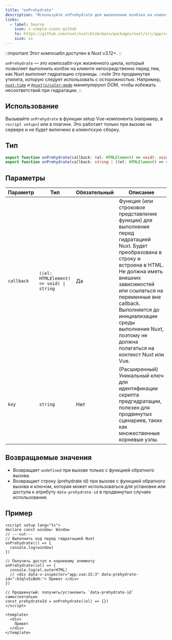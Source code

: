```yaml
---
title: "onPrehydrate"
description: "Используйте onPrehydrate для выполнения колбэка на клиенте непосредственно перед тем, как Nuxt выполнит гидратацию страницы."
links:
  - label: Source
    icon: i-simple-icons-github
    to: https://github.com/nuxt/nuxt/blob/main/packages/nuxt/src/app/composables/ssr.ts
    size: xs
---
```


::important
Этот композабл доступен в Nuxt v3.12+.
::

`onPrehydrate` — это композабл-хук жизненного цикла, который позволяет выполнить колбэк на клиенте непосредственно перед тем, как Nuxt выполнит гидратацию страницы.
::note
Это продвинутая утилита, которую следует использовать с осторожностью. Например, [`nuxt-time`](https://github.com/danielroe/nuxt-time/pull/251) и [`@nuxtjs/color-mode`](https://github.com/nuxt-modules/color-mode/blob/main/src/script.js) манипулируют DOM, чтобы избежать несоответствий при гидратации.
::

## Использование

Вызывайте `onPrehydrate` в функции setup Vue-компонента (например, в `<script setup>`) или в плагине. Это работает только при вызове на сервере и не будет включено в клиентскую сборку.

## Тип

```ts [Signature]
export function onPrehydrate(callback: (el: HTMLElement) => void): void
export function onPrehydrate(callback: string | ((el: HTMLElement) => void), key?: string): undefined | string
```

## Параметры

| Параметр | Тип | Обязательный | Описание |
| ---- | --- | --- | --- |
| `callback` | `((el: HTMLElement) => void) \| string` | Да | Функция (или строковое представление функции) для выполнения перед гидратацией Nuxt. Будет преобразована в строку и встроена в HTML. Не должна иметь внешних зависимостей или ссылаться на переменные вне callback. Выполняется до инициализации среды выполнения Nuxt, поэтому не должна полагаться на контекст Nuxt или Vue. |
| `key` | `string` | Нет | (Расширенный) Уникальный ключ для идентификации скрипта предгидратации, полезен для продвинутых сценариев, таких как множественные корневые узлы. |

## Возвращаемые значения

- Возвращает `undefined` при вызове только с функцией обратного вызова.
- Возвращает строку (prehydrate id) при вызове с функцией обратного вызова и ключом, которая может использоваться для установки или доступа к атрибуту `data-prehydrate-id` в продвинутых случаях использования.

## Пример

```vue twoslash [app.vue]
<script setup lang="ts">
declare const window: Window
// ---cut---
// Выполнить код перед гидратацией Nuxt
onPrehydrate(() => {
  console.log(window)
})

// Получить доступ к корневому элементу
onPrehydrate((el) => {
  console.log(el.outerHTML)
  // <div data-v-inspector="app.vue:15:3" data-prehydrate-id=":b3qlvSiBeH:"> Привет </div>
})

// Продвинутый: получить/установить `data-prehydrate-id` самостоятельно
const prehydrateId = onPrehydrate((el) => {})
</script>

<template>
  <div>
    Привет
  </div>
</template>
```